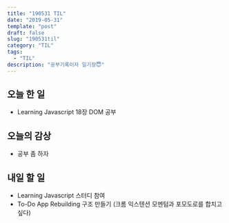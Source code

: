 ```yaml
---
title: "190531 TIL"
date: "2019-05-31"
template: "post"
draft: false
slug: "190531til"
category: "TIL"
tags:
  - "TIL"
description: "공부기록이자 일기장😇"
---
```


## 오늘 한 일
 - Learning Javascript 18장 DOM 공부

## 오늘의 감상
- 공부 좀 하자

## 내일 할 일
 - Learning Javascript 스터디 참여
 - To-Do App Rebuilding 구조 만들기 (크롬 익스텐션 모멘텀과 포모도로를 합치고 싶다)